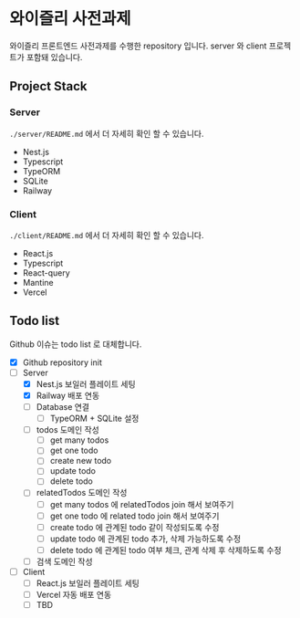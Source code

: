 # 와이즐리 사전과제

와이즐리 프론트엔드 사전과제를 수행한 repository 입니다. server 와 client 프로젝트가 포함돼 있습니다.

## Project Stack

### Server

`./server/README.md` 에서 더 자세히 확인 할 수 있습니다.

- Nest.js
- Typescript
- TypeORM
- SQLite
- Railway

### Client

`./client/README.md` 에서 더 자세히 확인 할 수 있습니다.

- React.js
- Typescript
- React-query
- Mantine
- Vercel

## Todo list

Github 이슈는 todo list 로 대체합니다.

- [x] Github repository init
- [ ] Server
    - [x] Nest.js 보일러 플레이트 세팅
    - [x] Railway 배포 연동
    - [ ] Database 연결
        - [ ] TypeORM + SQLite 설정
    - [ ] todos 도메인 작성
        - [ ] get many todos
        - [ ] get one todo
        - [ ] create new todo
        - [ ] update todo
        - [ ] delete todo
    - [ ] relatedTodos 도메인 작성
        - [ ] get many todos 에 relatedTodos join 해서 보여주기
        - [ ] get one todo 에 related todo join 해서 보여주기
        - [ ] create todo 에 관계된 todo 같이 작성되도록 수정
        - [ ] update todo 에 관계된 todo 추가, 삭제 가능하도록 수정
        - [ ] delete todo 에 관계된 todo 여부 체크, 관계 삭제 후 삭제하도록 수정
    - [ ] 검색 도메인 작성
- [ ] Client
    - [ ] React.js 보일러 플레이트 세팅
    - [ ] Vercel 자동 배포 연동
    - [ ] TBD
